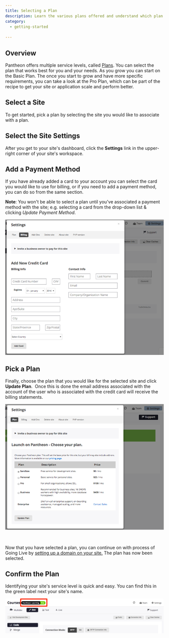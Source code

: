 ```yaml
---
title: Selecting a Plan
description: Learn the various plans offered and understand which plan meets your unique needs.
category:
  - getting-started

---
```


## Overview
Pantheon offers multiple service levels, called [Plans](https://www.getpantheon.com/pricing). You can select the plan that works best for you and your needs. As you grow you can start on the Basic Plan. The once you start to grow and have more specific requirements, you can take a look at the Pro Plan, which can be part of the recipe to get your site or application scale and perform better.

## Select a Site

To get started, pick a plan by selecting the site you would like to associate with a plan.

## Select the Site Settings

After you get to your site's dashboard, click the **Settings** link in the upper-right corner of your site's workspace.


## Add a Payment Method

If you have already added a card to your account you can select the card you would like to use for billing, or if you need to add a payment method, you can do so from the same section.

**Note**: You won't be able to select a plan until you've associated a payment method with the site; e.g. selecting a card from the drop-down list & clicking _Update Payment Method_.

![add credit card](/source/docs/assets/images/add-card-dashboard.png)

## Pick a Plan

Finally, choose the plan that you would like for the selected site and click **Update Plan**.  Once this is done the email address associated with the account of the user who is associated with the credit card will receive the billing statements.

![Select a plan from dashboard](/source/docs/assets/images/choose-your-plan-dashboard.png)  

 

Now that you have selected a plan, you can continue on with process of Going Live by [setting up a domain on your site.](/docs/articles/going-live) The plan has now been selected.

## Confirm the Plan

Identifying your site's service level is quick and easy. You can find this in the green label next your site's name.

![confirm new plan](/source/docs/assets/images/confirm-plan-dashboard.png)
